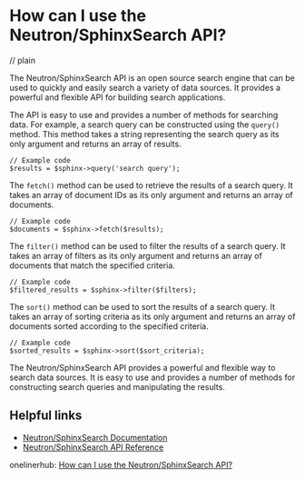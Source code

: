 # How can I use the Neutron/SphinxSearch API?
// plain

The Neutron/SphinxSearch API is an open source search engine that can be used to quickly and easily search a variety of data sources. It provides a powerful and flexible API for building search applications.

The API is easy to use and provides a number of methods for searching data. For example, a search query can be constructed using the `query()` method. This method takes a string representing the search query as its only argument and returns an array of results.

```
// Example code
$results = $sphinx->query('search query');
```

The `fetch()` method can be used to retrieve the results of a search query. It takes an array of document IDs as its only argument and returns an array of documents.

```
// Example code
$documents = $sphinx->fetch($results);
```

The `filter()` method can be used to filter the results of a search query. It takes an array of filters as its only argument and returns an array of documents that match the specified criteria.

```
// Example code
$filtered_results = $sphinx->filter($filters);
```

The `sort()` method can be used to sort the results of a search query. It takes an array of sorting criteria as its only argument and returns an array of documents sorted according to the specified criteria.

```
// Example code
$sorted_results = $sphinx->sort($sort_criteria);
```

The Neutron/SphinxSearch API provides a powerful and flexible way to search data sources. It is easy to use and provides a number of methods for constructing search queries and manipulating the results.

## Helpful links
- [Neutron/SphinxSearch Documentation](https://neutron.readthedocs.io/en/latest/sphinxsearch.html)
- [Neutron/SphinxSearch API Reference](https://neutron.readthedocs.io/en/latest/api/sphinxsearch.html)

onelinerhub: [How can I use the Neutron/SphinxSearch API?](https://onelinerhub.com/sphinxsearch/how-can-i-use-the-neutron-sphinxsearch-api)